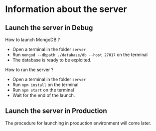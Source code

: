 Information about the server
==============================

Launch the server in Debug
------------------------------
How to launch MongoDB ?

- Open a terminal in the folder ```server```
- Run ````mongod --dbpath ./database/db --host 27017```` on the terminal
- The database is ready to be exploited.


How to run the server ?

- Open a terminal in the folder ```server```
- Run ````npm install```` on the terminal
- Run ````npm start```` on the terminal
- Wait for the end of the launch.

Launch the server in Production
------------------------------
The procedure for launching in production environment will come later.